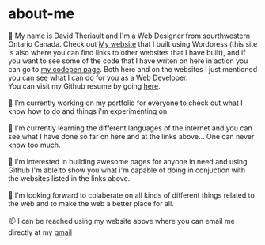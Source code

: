 # about-me
👋 My name is David Theriault and I'm a Web Designer from sourthwestern Ontario Canada. Check out <a href="http://davidtheriault.ca">My website</a> that I built using Wordpress (this site is also where you can find links to other websites that I have built), and if you want to see some of the code that I have writen on here in action you can go to <a href="https://codepen.io/wheelz1986">my codepen page</a>. Both here and on the websites I just mentioned you can see what I can do for you as a Web Developer.<br/>
You can visit my Github resume by going <a href="https://resume.github.io/?David-Theriault">here</a>.<br/>
<br/>
🔭 I’m currently working on my portfolio for everyone to check out what I know how to do and things i'm experimenting on.<br/>
<br/>
🌱 I'm currently learning the different languages of the internet and you can see what I have done so far on here and at the links above... One can never know too much.<br/>
<br/>
👀 I'm interested in building awesome pages for anyone in need and using Github I'm able to show you what i'm capable of doing in conjuction with the websites listed in the links above.<br/>
<br/>
👯 I'm looking forward to colaberate on all kinds of different things related to the web and to make the web a better place for all.<br/>
<br/>
📫 I can be reached using my website above where you can email me directly at my <a href="mailto:dayvidca@gmail.com">gmail</a>
